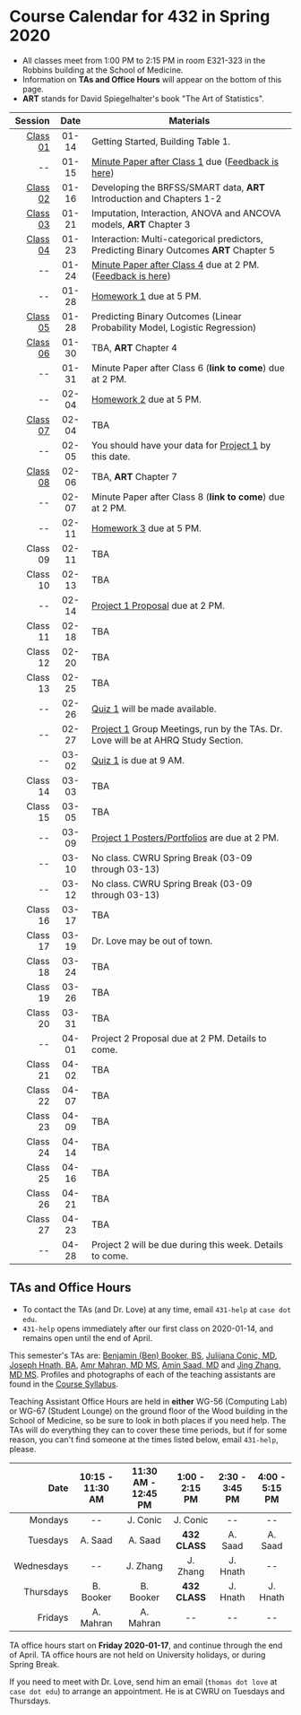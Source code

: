 # Course Calendar for 432 in Spring 2020

- All classes meet from 1:00 PM to 2:15 PM in room E321-323 in the Robbins building at the School of Medicine.
- Information on **TAs and Office Hours** will appear on the bottom of this page.
- **ART** stands for David Spiegelhalter's book "The Art of Statistics".

Session | Date | Materials 
--------: | :-----: | ----------------------------------------------------------------------
[Class 01](https://github.com/THOMASELOVE/2020-432/tree/master/classes/class01) | 01-14 | Getting Started, Building Table 1.
-- | 01-15 | [Minute Paper after Class 1](http://bit.ly/432-2020-minute-01) due ([Feedback is here](http://bit.ly/432-2020-minute-01-feedback))
[Class 02](https://github.com/THOMASELOVE/2020-432/tree/master/classes/class02) | 01-16 | Developing the BRFSS/SMART data, **ART** Introduction and Chapters 1-2
[Class 03](https://github.com/THOMASELOVE/2020-432/tree/master/classes/class03) | 01-21 | Imputation, Interaction, ANOVA and ANCOVA models, **ART** Chapter 3
[Class 04](https://github.com/THOMASELOVE/2020-432/tree/master/classes/class04) | 01-23 | Interaction: Multi-categorical predictors, Predicting Binary Outcomes **ART** Chapter 5
-- | 01-24 | [Minute Paper after Class 4](http://bit.ly/432-2020-minute-04) due at 2 PM. ([Feedback is here](http://bit.ly/432-2020-minute-04-feedback))
-- | 01-28 | [Homework 1](https://github.com/THOMASELOVE/2020-432/tree/master/homework/hw01) due at 5 PM.
[Class 05](https://github.com/THOMASELOVE/2020-432/tree/master/classes/class05) | 01-28 | Predicting Binary Outcomes (Linear Probability Model, Logistic Regression)
[Class 06](https://github.com/THOMASELOVE/2020-432/tree/master/classes/class06) | 01-30 | TBA, **ART** Chapter 4
-- | 01-31 | Minute Paper after Class 6 (**link to come**) due at 2 PM.
-- | 02-04 | [Homework 2](https://github.com/THOMASELOVE/2020-432/tree/master/homework/hw02) due at 5 PM.
[Class 07](https://github.com/THOMASELOVE/2020-432/tree/master/classes/class07) | 02-04 | TBA 
-- | 02-05 | You should have your data for [Project 1](https://github.com/THOMASELOVE/2020-432/tree/master/projects/project1) by this date.
[Class 08](https://github.com/THOMASELOVE/2020-432/tree/master/classes/class08) | 02-06 | TBA, **ART** Chapter 7
-- | 02-07 | Minute Paper after Class 8 (**link to come**) due at 2 PM.
-- | 02-11 | [Homework 3](https://github.com/THOMASELOVE/2020-432/tree/master/homework/hw03) due at 5 PM.
Class 09 | 02-11 | TBA
Class 10 | 02-13 | TBA
-- | 02-14 | [Project 1 Proposal](https://github.com/THOMASELOVE/2020-432/tree/master/projects/project1) due at 2 PM. 
Class 11 | 02-18 | TBA
Class 12 | 02-20 | TBA
Class 13 | 02-25 | TBA
-- | 02-26 | [Quiz 1](https://github.com/THOMASELOVE/2020-432/tree/master/quizzes) will be made available.
-- | 02-27 | [Project 1](https://github.com/THOMASELOVE/2020-432/tree/master/projects/project1) Group Meetings, run by the TAs. Dr. Love will be at AHRQ Study Section.
-- | 03-02 | [Quiz 1](https://github.com/THOMASELOVE/2020-432/tree/master/quizzes) is due at 9 AM.
Class 14 | 03-03 | TBA
Class 15 | 03-05 | TBA
-- | 03-09 | [Project 1 Posters/Portfolios](https://github.com/THOMASELOVE/2020-432/tree/master/projects/project1) are due at 2 PM.
-- | 03-10 | No class. CWRU Spring Break (03-09 through 03-13)
-- | 03-12 | No class. CWRU Spring Break (03-09 through 03-13)
Class 16 | 03-17 | TBA
Class 17 | 03-19 | Dr. Love may be out of town.
Class 18 | 03-24 | TBA
Class 19 | 03-26 | TBA
Class 20 | 03-31 | TBA
-- | 04-01 | Project 2 Proposal due at 2 PM. Details to come.
Class 21 | 04-02 | TBA
Class 22 | 04-07 | TBA
Class 23 | 04-09 | TBA
Class 24 | 04-14 | TBA
Class 25 | 04-16 | TBA
Class 26 | 04-21 | TBA
Class 27 | 04-23 | TBA
-- | 04-28 | Project 2 will be due during this week. Details to come.

## TAs and Office Hours

- To contact the TAs (and Dr. Love) at any time, email `431-help` at `case dot edu`.
- `431-help` opens immediately after our first class on 2020-01-14, and remains open until the end of April.

This semester's TAs are:  [Benjamin (Ben) Booker, BS](https://thomaselove.github.io/2020-432-syllabus/teaching-assistants.html), [Julijana Conic, MD](https://thomaselove.github.io/2020-432-syllabus/teaching-assistants.html), [Joseph Hnath, BA](https://thomaselove.github.io/2020-432-syllabus/teaching-assistants.html), [Amr Mahran, MD MS](https://thomaselove.github.io/2020-432-syllabus/teaching-assistants.html), [Amin Saad, MD](https://thomaselove.github.io/2020-432-syllabus/teaching-assistants.html) and [Jing Zhang, MD MS](https://thomaselove.github.io/2020-432-syllabus/teaching-assistants.html). Profiles and photographs of each of the teaching assistants are found in the [Course Syllabus](https://thomaselove.github.io/2020-432-syllabus/teaching-assistants.html).

Teaching Assistant Office Hours are held in **either** WG-56 (Computing Lab) or WG-67 (Student Lounge) on the ground floor of the Wood building in the School of Medicine, so be sure to look in both places if you need help. The TAs will do everything they can to cover these time periods, but if for some reason, you can't find someone at the times listed below, email `431-help`, please. 

Date | 10:15 - 11:30 AM | 11:30 AM - 12:45 PM | 1:00 - 2:15 PM | 2:30 - 3:45 PM | 4:00 - 5:15 PM
----------: | :--------: | :--------: | :--------: | :--------: | :--------:  
Mondays     | -- | J. Conic | J. Conic | -- | -- 
Tuesdays    | A. Saad | A. Saad | **432 CLASS** | A. Saad | A. Saad
Wednesdays  | -- | J. Zhang | J. Zhang | J. Hnath | -- 
Thursdays   | B. Booker | B. Booker | **432 CLASS** | J. Hnath | J. Hnath
Fridays     | A. Mahran | A. Mahran | -- | -- | -- 

TA office hours start on **Friday 2020-01-17**, and continue through the end of April. TA office hours are not held on University holidays, or during Spring Break. 

If you need to meet with Dr. Love, send him an email (`thomas dot love` at `case dot edu`) to arrange an appointment. He is at CWRU on Tuesdays and Thursdays.
